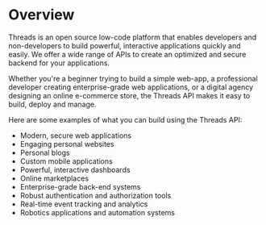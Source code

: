 # Overview

Threads is an open source low-code platform that enables developers and
non-developers to build powerful, interactive applications quickly and easily.
We offer a wide range of APIs to create an optimized and secure backend for
your applications.

Whether you're a beginner trying to build a simple web-app, a professional
developer creating enterprise-grade web applications, or a digital agency
designing an online e-commerce store, the Threads API makes it easy to build,
deploy and manage.

Here are some examples of what you can build using the Threads API:

- Modern, secure web applications
- Engaging personal websites
- Personal blogs
- Custom mobile applications
- Powerful, interactive dashboards
- Online marketplaces
- Enterprise-grade back-end systems
- Robust authentication and authorization tools
- Real-time event tracking and analytics
- Robotics applications and automation systems
